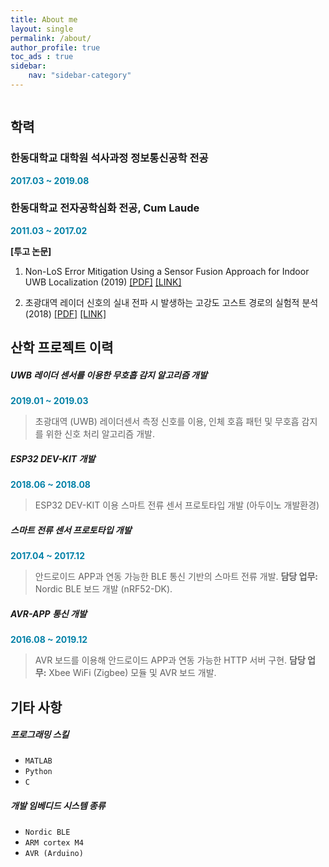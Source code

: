 ```yaml
---
title: About me
layout: single
permalink: /about/
author_profile: true
toc_ads : true
sidebar:
    nav: "sidebar-category"
---
```


<figure style="width: 100%">
  <img src="{{ site.url }}{{ site.baseurl }}/assets/images/20200110-sans-hall.jpg" alt="">
</figure> 

## 학력

### 한동대학교 대학원 석사과정 정보통신공학 전공
<span style="color:#0582a8"><b>2017.03 ~ 2019.08</b></span>

### 한동대학교 전자공학심화 전공, Cum Laude
<span style="color:#0582a8"><b>2011.03 ~ 2017.02</b></span>

**[투고 논문]**

1. Non-LoS Error Mitigation Using a Sensor Fusion Approach for Indoor UWB Localization (2019) [[PDF]](/assets/papers/201911-266-A-RU.pdf) [[LINK]](https://www.dbpia.co.kr/journal/articleDetail?nodeId=NODE09303079)

2. 초광대역 레이더 신호의 실내 전파 시 발생하는 고강도 고스트 경로의 실험적 분석 (2018) [[PDF]](/assets/papers/KICS2018-02-039.pdf) [[LINK]](https://www.dbpia.co.kr/journal/articleDetail?nodeId=NODE07484277)

## 산학 프로젝트 이력

##### UWB 레이더 센서를 이용한 무호흡 감지 알고리즘 개발
<span style="color:#0582a8"><b>2019.01 ~ 2019.03</b></span>
> 초광대역 (UWB) 레이더센서 측정 신호를 이용, 인체 호흡 패턴 및 무호흡 감지를 위한 신호 처리 알고리즘 개발.

##### ESP32 DEV-KIT 개발
<span style="color:#0582a8"><b>2018.06 ~ 2018.08</b></span>
> ESP32 DEV-KIT 이용 스마트 전류 센서 프로토타입 개발 (아두이노 개발환경)

##### 스마트 전류 센서 프로토타입 개발
<span style="color:#0582a8"><b>2017.04 ~ 2017.12</b></span>
> 안드로이드 APP과 연동 가능한 BLE 통신 기반의 스마트 전류 개발. **담당 업무:** Nordic BLE 보드 개발 (nRF52-DK).

##### AVR-APP 통신 개발
<span style="color:#0582a8"><b>2016.08 ~ 2019.12</b></span>
> AVR 보드를 이용해 안드로이드 APP과 연동 가능한 HTTP 서버 구현. **담당 업무:** Xbee WiFi (Zigbee) 모듈 및 AVR 보드 개발.


## 기타 사항

##### 프로그래밍 스킬
* `MATLAB`
* `Python`
* `C`

##### 개발 임베디드 시스템 종류
* `Nordic BLE `
* `ARM cortex M4 `
* `AVR (Arduino)`